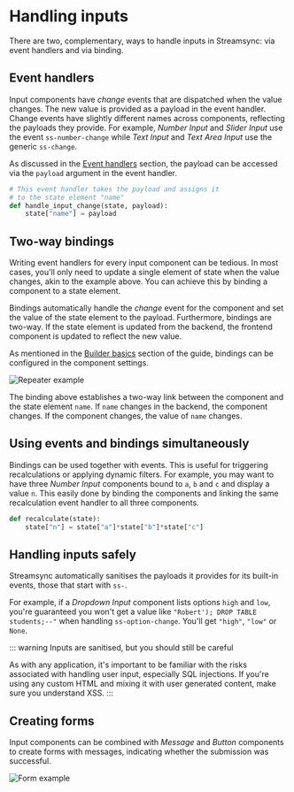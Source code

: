 # Handling inputs

There are two, complementary, ways to handle inputs in Streamsync: via event handlers and via binding.

## Event handlers

Input components have _change_ events that are dispatched when the value changes. The new value is provided as a payload in the event handler. Change events have slightly different names across components, reflecting the payloads they provide. For example, _Number Input_ and _Slider Input_ use the event `ss-number-change` while _Text Input_ and _Text Area Input_ use the generic `ss-change`.

As discussed in the [Event handlers](event-handlers.html) section, the payload can be accessed via the `payload` argument in the event handler.

```py
# This event handler takes the payload and assigns it
# to the state element "name"
def handle_input_change(state, payload):
    state["name"] = payload
```

## Two-way bindings

Writing event handlers for every input component can be tedious. In most cases, you'll only need to update a single element of state when the value changes, akin to the example above. You can achieve this by binding a component to a state element.

Bindings automatically handle the _change_ event for the component and set the value of the state element to the payload. Furthermore, bindings are two-way. If the state element is updated from the backend, the frontend component is updated to reflect the new value.

As mentioned in the [Builder basics](builder-basics.html) section of the guide, bindings can be configured in the component settings.

![Repeater example](./images/handling-inputs.binding.png)

The binding above establishes a two-way link between the component and the state element `name`. If `name` changes in the backend, the component changes. If the component changes, the value of `name` changes.

## Using events and bindings simultaneously

Bindings can be used together with events. This is useful for triggering recalculations or applying dynamic filters. For example, you may want to have three _Number Input_ components bound to `a`, `b` and `c` and display a value `n`. This easily done by binding the components and linking the same recalculation event handler to all three components.

```py
def recalculate(state):
    state["n"] = state["a"]*state["b"]*state["c"]
```

## Handling inputs safely

Streamsync automatically sanitises the payloads it provides for its built-in events, those that start with `ss-`.

For example, if a _Dropdown Input_ component lists options `high` and `low`, you're guaranteed you won't get a value like `"Robert'); DROP TABLE students;--"` when handling `ss-option-change`. You'll get `"high"`, `"low"` or `None`.

::: warning Inputs are sanitised, but you should still be careful

As with any application, it's important to be familiar with the risks associated with handling user input, especially SQL injections. If you're using any custom HTML and mixing it with user generated content, make sure you understand XSS.
:::

## Creating forms

Input components can be combined with _Message_ and _Button_ components to create forms with messages, indicating whether the submission was successful.

![Form example](./images/handling-inputs.form.png)
